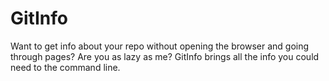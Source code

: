 GitInfo
=======

Want to get info about your repo without opening the browser and going through pages? Are you as lazy as me? GitInfo brings all the info you could need to the command line.
